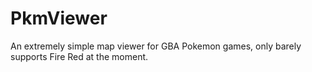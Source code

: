 # PkmViewer
An extremely simple map viewer for GBA Pokemon games, only barely supports Fire Red at the moment.